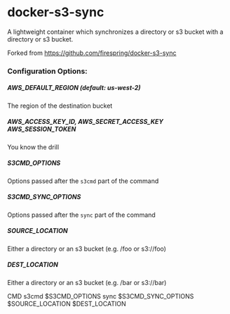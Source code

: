 # docker-s3-sync
A lightweight container which synchronizes a directory or s3 bucket with a directory or s3 bucket.

Forked from https://github.com/firespring/docker-s3-sync

### Configuration Options:
##### AWS_DEFAULT_REGION (default: us-west-2)
The region of the destination bucket

##### AWS_ACCESS_KEY_ID, AWS_SECRET_ACCESS_KEY AWS_SESSION_TOKEN
You know the drill

##### S3CMD_OPTIONS
Options passed after the `s3cmd` part of the command

##### S3CMD_SYNC_OPTIONS
Options passed after the `sync` part of the command

##### SOURCE_LOCATION
Either a directory or an s3 bucket (e.g. /foo or s3://foo)

##### DEST_LOCATION
Either a directory or an s3 bucket (e.g. /bar or s3://bar)

CMD s3cmd $S3CMD_OPTIONS sync $S3CMD_SYNC_OPTIONS $SOURCE_LOCATION $DEST_LOCATION


